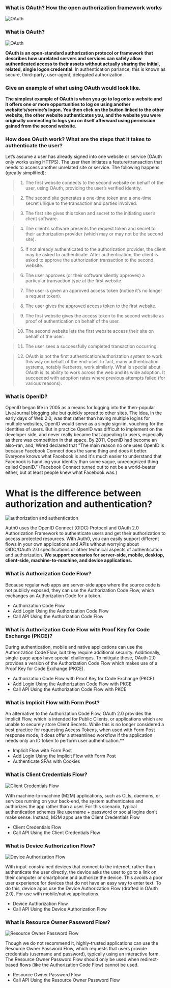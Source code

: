 ### What is OAuth? How the open authorization framework works
![OAuth](https://ares.decipherzone.com/blog-manager/uploads/banner_webp_ae01b0a4-ee6d-4960-a5c7-adeb1e417a99.webp)

###  What is OAuth?
![OAuth](https://d33wubrfki0l68.cloudfront.net/99bea281c4d8758b97fe07ded0136019b0ed75f6/3da15/assets-jekyll/blog/oauth/oauth-actors-cd8b4861e839037400d8521e97c5d8cf0cb029add65d1036488991c7e85dcb72.png)

**OAuth is an open-standard authorization protocol or framework that describes how unrelated servers and services can safely allow authenticated access to their assets without actually sharing the initial, related, single logon credential**. In authentication parlance, this is known as secure, third-party, user-agent, delegated authorization.

### Give an example of what using OAuth would look like.

**The simplest example of OAuth is when you go to log onto a website and it offers one or more opportunities to log on using another website’s/service’s logon. You then click on the button linked to the other website, the other website authenticates you, and the website you were originally connecting to logs you on itself afterward using permission gained from the second website.**

### How does OAuth work? What are the steps that it takes to authenticate the user?

Let’s assume a user has already signed into one website or service (OAuth only works using HTTPS). The user then initiates a feature/transaction that needs to access another unrelated site or service. The following happens (greatly simplified):

>1. The first website connects to the second website on behalf of the user, using OAuth, providing the user’s verified identity.

>2. The second site generates a one-time token and a one-time secret unique to the transaction and parties involved.

>3. The first site gives this token and secret to the initiating user’s client software.

>4. The client’s software presents the request token and secret to their authorization provider (which may or may not be the second site).

>5. If not already authenticated to the authorization provider, the client may be asked to authenticate. After authentication, the client is asked to approve the authorization transaction to the second website.

>6. The user approves (or their software silently approves) a particular transaction type at the first website.

>7. The user is given an approved access token (notice it’s no longer a request token).

>8. The user gives the approved access token to the first website.

>9. The first website gives the access token to the second website as proof of authentication on behalf of the user.

>10. The second website lets the first website access their site on behalf of the user.

>11. The user sees a successfully completed transaction occurring.

>12. OAuth is not the first authentication/authorization system to work this way on behalf of the end-user. In fact, many authentication systems, notably Kerberos, work similarly. What is special about OAuth is its ability to work across the web and its wide adoption. It succeeded with adoption rates where previous attempts failed (for various reasons).

### What is OpenID?

OpenID began life in 2005 as a means for logging into the then-popular LiveJournal blogging site but quickly spread to other sites. The idea, in the early days of Web 2.0, was that rather than having multiple logins for multiple websites, OpenID would serve as a single sign-in, vouching for the identities of users. But in practice OpenID was difficult to implement on the developer side, and never really became that appealing to users, especially as there was competition in that space. By 2011, OpenID had become an also-ran, and, Wired declared that "The main reason no one uses OpenID is because Facebook Connect does the same thing and does it better. Everyone knows what Facebook is and it's much easier to understand that Facebook is handling your identity than some vague, unrecognized thing called OpenID." (Facebook Connect turned out to not be a world-beater either, but at least people knew what Facebook was.)

# What is the difference between authorization and authentication?

![authorization and authentication](https://miro.medium.com/max/1000/0*2k5bWdBNXH_cOfx_.png)

Auth0 uses the OpenID Connect (OIDC) Protocol and OAuth 2.0 Authorization Framework to authenticate users and get their authorization to access protected resources. With Auth0, you can easily support different flows in your own applications and APIs without worrying about OIDC/OAuth 2.0 specifications or other technical aspects of authentication and authorization.
**We support scenarios for server-side, mobile, desktop, client-side, machine-to-machine, and device applications.**

### What is Authorization Code Flow?

Because regular web apps are server-side apps where the source code is not publicly exposed, they can use the Authorization Code Flow, which exchanges an Authorization Code for a token.
 * Authorization Code Flow
 * Add Login Using the Authorization Code Flow
 * Call API Using the Authorization Code Flow

### What is Authorization Code Flow with Proof Key for Code Exchange (PKCE)?

During authentication, mobile and native applications can use the Authorization Code Flow, but they require additional security. Additionally, single-page apps have special challenges. To mitigate these, OAuth 2.0 provides a version of the Authorization Code Flow which makes use of a Proof Key for Code Exchange (PKCE).
 * Authorization Code Flow with Proof Key for Code Exchange (PKCE)
 * Add Login Using the Authorization Code Flow with PKCE
 * Call API Using the Authorization Code Flow with PKCE

### What is Implicit Flow with Form Post?

An alternative to the Authorization Code Flow, OAuth 2.0 provides the Implicit Flow, which is intended for Public Clients, or applications which are unable to securely store Client Secrets. While this is no longer considered a best practice for requesting Access Tokens, when used with Form Post response mode, it does offer a streamlined workflow if the application needs only an ID token to perform user authentication.** 

 * Implicit Flow with Form Post
 * Add Login Using the Implicit Flow with Form Post
 * Authenticate SPAs with Cookies

### What is Client Credentials Flow?

![Client Credentials Flow](https://apaleo.dev/assets/images/oauth/client_credentials_flow.png)

With machine-to-machine (M2M) applications, such as CLIs, daemons, or services running on your back-end, the system authenticates and authorizes the app rather than a user. For this scenario, typical authentication schemes like username + password or social logins don't make sense. Instead, M2M apps use the Client Credentials Flow 

 * Client Credentials Flow
 * Call API Using the Client Credentials Flow

### What is Device Authorization Flow?

![Device Authorization Flow](https://user-images.githubusercontent.com/51480027/70126051-29ca7780-169e-11ea-9a09-76c966302bdf.png)

With input-constrained devices that connect to the internet, rather than authenticate the user directly, the device asks the user to go to a link on their computer or smartphone and authorize the device. This avoids a poor user experience for devices that do not have an easy way to enter text. To do this, device apps use the Device Authorization Flow (drafted in OAuth 2.0). For use with mobile/native applications.
 * Device Authorization Flow
 * Call API Using the Device Authorization Flow

### What is Resource Owner Password Flow? 

![Resource Owner Password Flow](https://www.oreilly.com/library/view/getting-started-with/9781449317843/httpatomoreillycomsourceoreillyimages986441.png)

Though we do not recommend it, highly-trusted applications can use the Resource Owner Password Flow, which requests that users provide credentials (username and password), typically using an interactive form. The Resource Owner Password Flow should only be used when redirect-based flows (like the Authorization Code Flow) cannot be used.
 *  Resource Owner Password Flow
 * Call API Using the Resource Owner Password Flow